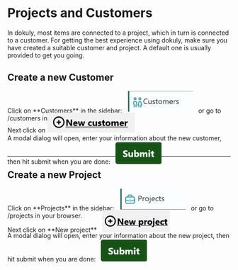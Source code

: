 # Projects and Customers

In dokuly, most items are connected to a project, which in turn is connected to a customer. For getting the best experience using dokuly, make sure you have created a suitable customer and project. A default one is usually provided to get you going.

## Create a new **Customer**

<p style="max-height: 35px;">Click on **Customers** in the sidebar: &nbsp; <img src="../images/nav_customers.png" height="50"> &nbsp; or go to /customers in your browser.</p>

<p style="max-height: 35px;">Next click on <img src="../images/new_customer.png" height="45"></p>

<p style="max-height: 35px;">A modal dialog will open, enter your information about the new customer, then hit submit when you are done: &nbsp; <img src="../images/submit.png" height="50"></p>

---

## Create a new **Project**

<p style="max-height: 35px;">Click on **Projects** in the sidebar: &nbsp; <img src="../images/nav_projects.png" height="50"> &nbsp; or go to /projects in your browser.</p>

<p style="max-height: 35px;">Next click on **New project** &nbsp; <img src="../images/new_project.png" height="50"></p>

<p style="max-height: 35px;">A modal dialog will open, enter your information about the new project, then hit submit when you are done: &nbsp; <img src="../images/submit.png" height="50"></p>